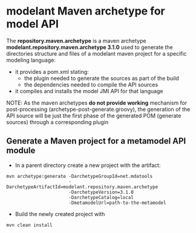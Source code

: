 modelant Maven archetype for model API
======================================

The **repository.maven.archetype** is a maven archetype **modelant.repository.maven.archetype 3.1.0** used to generate the directories structure and files of a modelant maven project for a specific modeling language:

* it provides a pom.xml stating:
    * the plugin needed to generate the sources as part of the build
    * the dependencies needed to compile the API sources
* it compiles and installs the model JMI API for that language         

NOTE: As the maven archetypes **do not provide working** mechanism for post-processing (archetype-post-generate.groovy), the generation of the API source will be just the first phase of the generated POM (generate sources) through a corresponding plugin

   
Generate a Maven project for a metamodel API module
---------------------------------------------------

* In a parent directory create a new project with the artifact: 

```
mvn archetype:generate -DarchetypeGroupId=net.mdatools 
                       -DarchetypeArtifactId=modelant.repository.maven.archetype 
                       -DarchetypeVersion=3.1.0 
                       -DarchetypeCatalog=local 
                       -DmetamodelUrl=path-to-the-metamodel
```
   
* Build the newly created project with

```
mvn clean install
```